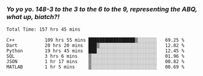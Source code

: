 ### ***Yo yo yo. 148-3 to the 3 to the 6 to the 9, representing the ABQ, what up, biatch?!***

<!--START_SECTION:waka-->

```text
Total Time: 157 hrs 45 mins

C++           109 hrs 55 mins █████████████████▒░░░░░░░   69.25 %
Dart          20 hrs 20 mins  ███▒░░░░░░░░░░░░░░░░░░░░░   12.82 %
Python        19 hrs 45 mins  ███░░░░░░░░░░░░░░░░░░░░░░   12.45 %
SQL           3 hrs 6 mins    ▒░░░░░░░░░░░░░░░░░░░░░░░░   01.96 %
JSON          1 hr 17 mins    ▒░░░░░░░░░░░░░░░░░░░░░░░░   00.82 %
MATLAB        1 hr 5 mins     ▒░░░░░░░░░░░░░░░░░░░░░░░░   00.69 %
```

<!--END_SECTION:waka-->

<!--
**AJMC2002/AJMC2002** is a ✨ _special_ ✨ repository because its `README.md` (this file) appears on your GitHub profile.

Here are some ideas to get you started:

- 🔭 I’m currently working on ...
- 🌱 I’m currently learning ...
- 👯 I’m looking to collaborate on ...
- 🤔 I’m looking for help with ...
- 💬 Ask me about ...
- 📫 How to reach me: ...
- 😄 Pronouns: ...
- ⚡ Fun fact: ...
-->
